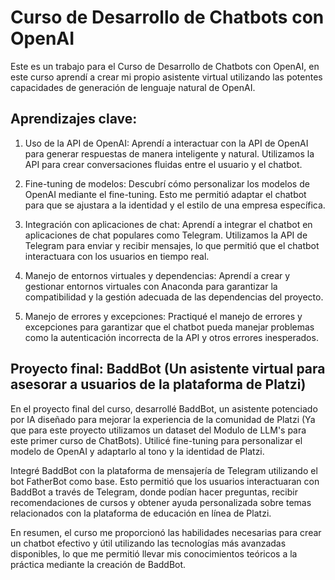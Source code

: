 # Curso de Desarrollo de Chatbots con OpenAI

Este es un trabajo para el Curso de Desarrollo de Chatbots con OpenAI,  en  este curso aprendí a crear mi propio asistente virtual utilizando las potentes capacidades de generación de lenguaje natural de OpenAI.

## Aprendizajes clave:

1. Uso de la API de OpenAI: Aprendí a interactuar con la API de OpenAI para generar respuestas de manera inteligente y natural. Utilizamos la API para crear conversaciones fluidas entre el usuario y el chatbot.

2. Fine-tuning de modelos: Descubrí cómo personalizar los modelos de OpenAI mediante el fine-tuning. Esto me permitió adaptar el chatbot para que se ajustara a la identidad y el estilo de una empresa específica.

3. Integración con aplicaciones de chat: Aprendí a integrar el chatbot en aplicaciones de chat populares como Telegram. Utilizamos la API de Telegram para enviar y recibir mensajes, lo que permitió que el chatbot interactuara con los usuarios en tiempo real.

4. Manejo de entornos virtuales y dependencias: Aprendí a crear y gestionar entornos virtuales con Anaconda para garantizar la compatibilidad y la gestión adecuada de las dependencias del proyecto.

5. Manejo de errores y excepciones: Practiqué el manejo de errores y excepciones para garantizar que el chatbot pueda manejar problemas como la autenticación incorrecta de la API y otros errores inesperados.

## Proyecto final: BaddBot (Un asistente virtual para asesorar a usuarios de la plataforma de Platzi)

En el proyecto final del curso, desarrollé BaddBot, un asistente potenciado por IA diseñado para mejorar la experiencia de la comunidad de Platzi (Ya que para este proyecto utilizamos un dataset del Modulo de LLM's para este primer curso de ChatBots). Utilicé fine-tuning para personalizar el modelo de OpenAI y adaptarlo al tono y la identidad de Platzi.

Integré BaddBot con la plataforma de mensajería de Telegram utilizando el bot FatherBot como base. Esto permitió que los usuarios interactuaran con BaddBot a través de Telegram, donde podían hacer preguntas, recibir recomendaciones de cursos y obtener ayuda personalizada sobre temas relacionados con la plataforma de educación en línea de Platzi.

En resumen, el curso me proporcionó las habilidades necesarias para crear un chatbot efectivo y útil utilizando las tecnologías más avanzadas disponibles, lo que me permitió llevar mis conocimientos teóricos a la práctica mediante la creación de BaddBot.
